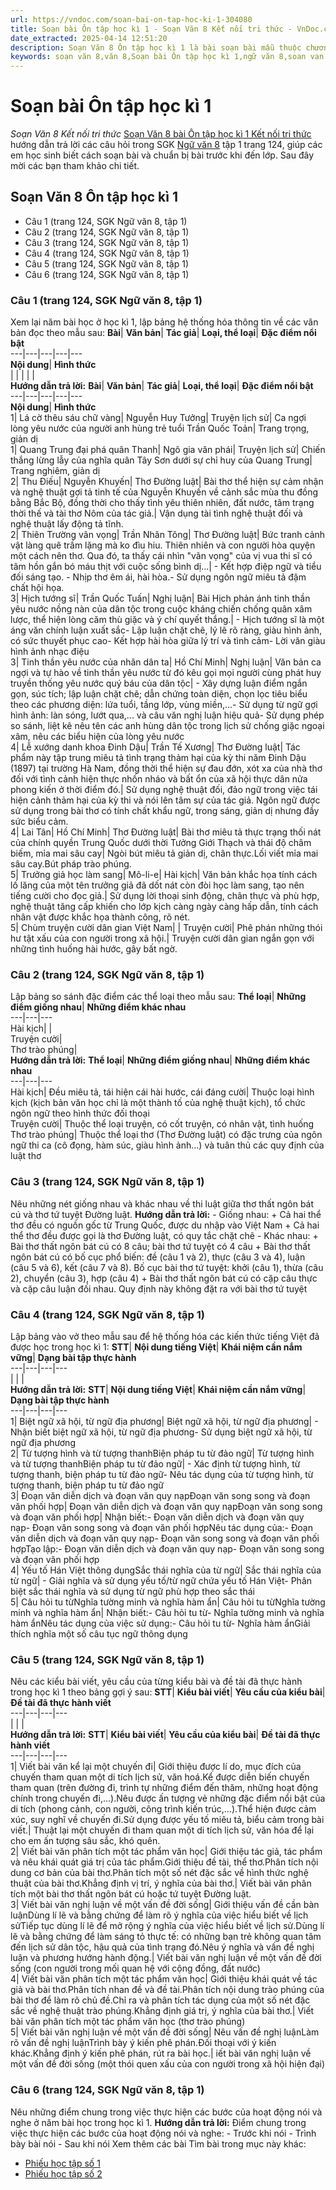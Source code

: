 ```yaml
---
url: https://vndoc.com/soan-bai-on-tap-hoc-ki-1-304080
title: Soạn bài Ôn tập học kì 1 - Soạn Văn 8 Kết nối tri thức - VnDoc.com
date_extracted: 2025-04-14 12:51:20
description: Soạn Văn 8 Ôn tập học kì 1 là bài soạn bài mẫu thuộc chương trình Ngữ văn lớp 8 KNTT học kì 1. Mời các bạn cùng tham khảo bài soạn để chuẩn bị cho bài học sắp tới của mình.
keywords: soạn văn 8,văn 8,Soạn bài Ôn tập học kì 1,ngữ văn 8,soan van 8,soạn văn lớp 8,giải văn 8,soạn văn 8 tập 1,soạn văn 8 Ôn tập học kì 1,soạn văn 8 kết nối tri thức,văn 8 chân trời sáng tạo,ngữ văn 8 kết nối tri thức,Ôn tập học kì 1,soạn bài Ôn tập học kì 1 lớp 8,soạn văn 8 kntt,văn 8 kết nối tri thức
---
```


# Soạn bài Ôn tập học kì 1
 _Soạn Văn 8 Kết nối tri thức_
[Soạn Văn 8 bài Ôn tập học kì 1 Kết nối tri thức](<https://vndoc.com/soan-bai-on-tap-hoc-ki-1-304080>) hướng dẫn trả lời các câu hỏi trong SGK [Ngữ văn 8](<https://vndoc.com/ngu-van-lop8>) tập 1 trang 124, giúp các em học sinh biết cách soạn bài và chuẩn bị bài trước khi đến lớp. Sau đây mời các bạn tham khảo chi tiết.
## Soạn Văn 8 Ôn tập học kì 1
  * Câu 1 \(trang 124, SGK Ngữ văn 8, tập 1\)
  * Câu 2 \(trang 124, SGK Ngữ văn 8, tập 1\)
  * Câu 3 \(trang 124, SGK Ngữ văn 8, tập 1\)
  * Câu 4 \(trang 124, SGK Ngữ văn 8, tập 1\)
  * Câu 5 \(trang 124, SGK Ngữ văn 8, tập 1\)
  * Câu 6 \(trang 124, SGK Ngữ văn 8, tập 1\)

### **Câu 1 \(trang 124, SGK Ngữ văn 8, tập 1\)**
Xem lại năm bài học ở học kì 1, lập bảng hệ thống hóa thông tin về các văn bản đọc theo mẫu sau:
**Bài**| **Văn bản**| **Tác giả**| **Loại, thể loại**| **Đặc điểm nổi bật**  
---|---|---|---|---  
**Nội dung**| **Hình thức**  
| | | | |   
**Hướng dẫn trả lời:**
**Bài**| **Văn bản**| **Tác giả**| **Loại, thể loại**| **Đặc điểm nổi bật**  
---|---|---|---|---  
**Nội dung**| **Hình thức**  
1| Lá cờ thêu sáu chữ vàng| Nguyễn Huy Tưởng| Truyện lịch sử| Ca ngợi lòng yêu nước của người anh hùng trẻ tuổi Trần Quốc Toản| Trang trọng, giản dị  
1| Quang Trung đại phá quân Thanh| Ngô gia văn phái| Truyện lịch sử| Chiến thắng lừng lẫy của nghĩa quân Tây Sơn dưới sự chỉ huy của Quang Trung| Trang nghiêm, giản dị  
2| Thu Điếu| Nguyễn Khuyến| Thơ Đường luật| Bài thơ thể hiện sự cảm nhận và nghệ thuật gợi tả tinh tế của Nguyễn Khuyến về cảnh sắc mùa thu đồng bằng Bắc Bộ, đồng thời cho thấy tình yêu thiên nhiên, đất nước, tâm trạng thời thế và tài thơ Nôm của tác giả.| Vận dụng tài tình nghệ thuật đối và nghệ thuật lấy động tả tĩnh.  
2| Thiên Trường vãn vọng| Trần Nhân Tông| Thơ Đường luật| Bức tranh cảnh vật làng quê trầm lặng mà ko đìu hiu. Thiên nhiên và con người hòa quyện một cách nên thơ. Qua đó, ta thấy cái nhìn "vãn vọng" của vị vua thi sĩ có tâm hồn gắn bó máu thịt với cuộc sống bình dị...| \- Kết hợp điệp ngữ và tiểu đối sáng tạo. - Nhịp thơ êm ái, hài hòa.\- Sử dụng ngôn ngữ miêu tả đậm chất hội họa.  
3| Hịch tướng sĩ| Trần Quốc Tuấn| Nghị luận| Bài Hịch phản ánh tinh thần yêu nước nồng nàn của dân tộc trong cuộc kháng chiến chống quân xâm lược, thể hiện lòng căm thù giặc và ý chí quyết thắng.| \- Hịch tướng sĩ là một áng văn chính luận xuất sắc\- Lập luận chặt chẽ, lý lẽ rõ ràng, giàu hình ảnh, có sức thuyết phục cao\- Kết hợp hài hòa giữa lý trí và tình cảm\- Lời văn giàu hình ảnh nhạc điệu  
3| Tinh thần yêu nước của nhân dân ta| Hồ Chí Minh| Nghị luận| Văn bản ca ngợi và tự hào về tinh thần yêu nước từ đó kêu gọi mọi người cùng phát huy truyền thống yêu nước quý báu của dân tộc| \- Xây dựng luận điểm ngắn gọn, súc tích; lập luận chặt chẽ; dẫn chứng toàn diện, chọn lọc tiêu biểu theo các phương diện: lứa tuổi, tầng lớp, vùng miền,...\- Sử dụng từ ngữ gợi hình ảnh: làn sóng, lướt qua,... và câu văn nghị luận hiệu quả\- Sử dụng phép so sánh, liệt kê nêu tên các anh hùng dân tộc trong lịch sử chống giặc ngoại xâm, nêu các biểu hiện của lòng yêu nước  
4| Lễ xướng danh khoa Đinh Dậu| Trần Tế Xương| Thơ Đường luật| Tác phẩm này tập trung miêu tả tình trạng thảm hại của kỳ thi năm Đinh Dậu \(1897\) tại trường Hà Nam, đồng thời thể hiện sự đau đớn, xót xa của nhà thơ đối với tình cảnh hiện thực nhốn nháo và bất ổn của xã hội thực dân nửa phong kiến ở thời điểm đó.| Sử dụng nghệ thuật đối, đảo ngữ trong việc tái hiện cảnh thảm hại của kỳ thi và nói lên tâm sự của tác giả. Ngôn ngữ được sử dụng trong bài thơ có tính chất khẩu ngữ, trong sáng, giản dị nhưng đầy sức biểu cảm.  
4| Lai Tân| Hồ Chí Minh| Thơ Đường luật| Bài thơ miêu tả thực trạng thối nát của chính quyền Trung Quốc dưới thời Tưởng Giới Thạch và thái độ châm biếm, mỉa mai sâu cay| Ngòi bút miêu tả giản dị, chân thực.Lối viết mỉa mai sâu cay.Bút pháp trào phúng.  
5| Trưởng giả học làm sang| Mô-li-e| Hài kịch| Văn bản khắc họa tính cách lố lăng của một tên trưởng giả đã dốt nát còn đòi học làm sang, tạo nên tiếng cười cho đọc giả.| Sử dụng lời thoại sinh động, chân thực và phù hợp, nghệ thuật tăng cấp khiến cho lớp kịch càng ngày càng hấp dẫn, tính cách nhân vật được khắc họa thành công, rõ nét.  
5| Chùm truyện cười dân gian Việt Nam| | Truyện cười| Phê phán những thói hư tật xấu của con người trong xã hội.| Truyện cười dân gian ngắn gọn với những tình huống hài hước, gây bất ngờ.  
### **Câu 2 \(trang 124, SGK Ngữ văn 8, tập 1\)**
Lập bảng so sánh đặc điểm các thể loại theo mẫu sau:
**Thể loại**| **Những điểm giống nhau**| **Những điểm khác nhau**  
---|---|---  
Hài kịch| |   
Truyện cười|   
Thơ trào phúng|   
**Hướng dẫn trả lời:**
**Thể loại**| **Những điểm giống nhau**| **Những điểm khác nhau**  
---|---|---  
Hài kịch| Đều miêu tả, tái hiện cái hài hước, cái đáng cười| Thuộc loại hình kịch \(kịch bản văn học chỉ là một thành tố của nghệ thuật kịch\), tổ chức ngôn ngữ theo hình thức đối thoại  
Truyện cười| Thuộc thể loại truyện, có cốt truyện, có nhân vật, tình huống  
Thơ trào phúng| Thuộc thể loại thơ \(Thơ Đường luật\) có đặc trưng của ngôn ngữ thi ca \(cô đọng, hàm súc, giàu hình ảnh…\) và tuân thủ các quy định của luật thơ  
### **Câu 3 \(trang 124, SGK Ngữ văn 8, tập 1\)**
Nêu những nét giống nhau và khác nhau về thi luật giữa thơ thất ngôn bát cú và thơ tứ tuyệt Đường luật.
**Hướng dẫn trả lời:**
\- Giống nhau:
\+ Cả hai thể thơ đều có nguồn gốc từ Trung Quốc, được du nhập vào Việt Nam
\+ Cả hai thể thơ đều được gọi là thơ Đường luật, có quy tắc chặt chẽ
\- Khác nhau:
\+ Bài thơ thất ngôn bát cú có 8 câu; bài thơ tứ tuyệt có 4 câu
\+ Bài thơ thất ngôn bát cú có bố cục phổ biến: đề \(câu 1 và 2\), thực \(câu 3 và 4\), luận \(câu 5 và 6\), kết \(câu 7 và 8\). Bố cục bài thơ tứ tuyệt: khởi \(câu 1\), thừa \(câu 2\), chuyển \(câu 3\), hợp \(câu 4\)
\+ Bài thơ thất ngôn bát cú có cặp câu thực và cặp câu luận đối nhau. Quy định này không đặt ra với bài thơ tứ tuyệt
### **Câu 4 \(trang 124, SGK Ngữ văn 8, tập 1\)**
Lập bảng vào vở theo mẫu sau để hệ thống hóa các kiến thức tiếng Việt đã được học trong học kì 1:
**STT**| **Nội dung tiếng Việt**| **Khái niệm cần nắm vững**| **Dạng bài tập thực hành**  
---|---|---|---  
| | |   
**Hướng dẫn trả lời:**
**STT**| **Nội dung tiếng Việt**| **Khái niệm cần nắm vững**| **Dạng bài tập thực hành**  
---|---|---|---  
1| Biệt ngữ xã hội, từ ngữ địa phương| Biệt ngữ xã hội, từ ngữ địa phương| \- Nhận biết biệt ngữ xã hội, từ ngữ địa phương\- Sử dụng biệt ngữ xã hội, từ ngữ địa phương  
2| Từ tượng hình và từ tượng thanhBiện pháp tu từ đảo ngữ| Từ tượng hình và từ tượng thanhBiện pháp tu từ đảo ngữ| \- Xác định từ tượng hình, từ tượng thanh, biện pháp tu từ đảo ngữ\- Nêu tác dụng của từ tượng hình, từ tượng thanh, biện pháp tu từ đảo ngữ  
3| Đoạn văn diễn dịch và đoạn văn quy nạpĐoạn văn song song và đoạn văn phối hợp| Đoạn văn diễn dịch và đoạn văn quy nạpĐoạn văn song song và đoạn văn phối hợp| Nhận biết:\- Đoạn văn diễn dịch và đoạn văn quy nạp\- Đoạn văn song song và đoạn văn phối hợpNêu tác dụng của:\- Đoạn văn diễn dịch và đoạn văn quy nạp\- Đoạn văn song song và đoạn văn phối hợpTạo lập:\- Đoạn văn diễn dịch và đoạn văn quy nạp\- Đoạn văn song song và đoạn văn phối hợp  
4| Yếu tố Hán Việt thông dụngSắc thái nghĩa của từ ngữ| Sắc thái nghĩa của từ ngữ| \- Giải nghĩa và sử dụng yếu tố/từ ngữ chứa yếu tố Hán Việt\- Phân biệt sắc thái nghĩa và sử dụng từ ngữ phù hợp theo sắc thái  
5| Câu hỏi tu từNghĩa tường minh và nghĩa hàm ẩn| Câu hỏi tu từNghĩa tường minh và nghĩa hàm ẩn| Nhận biết:\- Câu hỏi tu từ\- Nghĩa tường minh và nghĩa hàm ẩnNêu tác dụng của việc sử dụng:\- Câu hỏi tu từ\- Nghĩa hàm ẩnGiải thích nghĩa một số câu tục ngữ thông dụng  
### **Câu 5 \(trang 124, SGK Ngữ văn 8, tập 1\)**
Nêu các kiểu bài viết, yêu cầu của từng kiểu bài và đề tài đã thực hành trong học kì 1 theo bảng gợi ý sau:
**STT**| **Kiểu bài viết**| **Yêu cầu của kiểu bài**| **Đề tài đã thực hành viết**  
---|---|---|---  
| | |   
**Hướng dẫn trả lời:**
**STT**| **Kiểu bài viết**| **Yêu cầu của kiểu bài**| **Đề tài đã thực hành viết**  
---|---|---|---  
1| Viết bài văn kể lại một chuyến đi| Giới thiệu được lí do, mục đích của chuyến tham quan một di tích lịch sử, văn hoá.Kể được diễn biến chuyến tham quan \(trên đường đi, trình tự những điểm đến thăm, những hoạt động chính trong chuyến đi,...\).Nêu được ấn tượng vẻ những đặc điểm nổi bật của di tích \(phong cảnh, con người, công trình kiến trúc,...\).Thể hiện được cảm xúc, suy nghĩ về chuyến đi.Sử dụng được yếu tố miêu tả, biểu cảm trong bài viết.| Thuật lại một chuyến đi tham quan một di tích lịch sử, văn hóa để lại cho em ấn tượng sâu sắc, khó quên.  
2| Viết bài văn phân tích một tác phẩm văn học| Giới thiệu tác giả, tác phẩm và nêu khái quát giá trị của tác phẩm.Giới thiệu đề tài, thể thơ.Phân tích nội dung cơ bản của bài thơ.Phân tích một số nét đặc sắc về hình thức nghệ thuật của bài thơ.Khẳng định vị trí, ý nghĩa của bài thơ.| Viết bài văn phân tích một bài thơ thất ngôn bát cú hoặc tứ tuyệt Đường luật.  
3| Viết bài văn nghị luận về một vấn đề đời sống| Giới thiệu vấn đề cần bàn luậnDùng lí lẽ và bằng chứng để làm rõ ý nghĩa của việc hiểu biết về lịch sửTiếp tục dùng lí lẽ để mở rộng ý nghĩa của việc hiểu biết về lịch sử.Dùng lí lẽ và bằng chứng để làm sáng tỏ thực tế: có những bạn trẻ không quan tâm đến lịch sử dân tộc, hậu quả của tình trạng đó.Nêu ý nghĩa và vấn đề nghị luận và phương hướng hành động.| Viết bài văn nghị luận về một vấn đề đời sống \(con người trong mối quan hệ với cộng đồng, đất nước\)  
4| Viết bài văn phân tích một tác phẩm văn học| Giới thiệu khái quát về tác giả và bài thơ.Phân tích nhan đề và đề tài.Phân tích nội dung trào phúng của bài thơ để làm rõ chủ đề.Chỉ ra và phân tích tác dụng của một số nét đặc sắc về nghệ thuật trào phúng.Khẳng định giá trị, ý nghĩa của bài thơ.| Viết bài văn phân tích một tác phẩm văn học \(thơ trào phúng\)  
5| Viết bài văn nghị luận về một vấn đề đời sống| Nêu vấn đề nghị luậnLàm rõ vấn đề nghị luậnTrình bày ý kiến phê phán.Đối thoại với ý kiến khác.Khẳng định ý kiến phê phán, rút ra bài học.| iết bài văn nghị luận về một vấn đề đời sống \(một thói quen xấu của con người trong xã hội hiện đại\)  
### **Câu 6 \(trang 124, SGK Ngữ văn 8, tập 1\)**
Nêu những điểm chung trong việc thực hiện các bước của hoạt động nói và nghe ở năm bài học trong học kì 1.
**Hướng dẫn trả lời:**
Điểm chung trong việc thực hiện các bước của hoạt động nói và nghe:
\- Trước khi nói
\- Trình bày bài nói
\- Sau khi nói
Xem thêm các bài Tìm bài trong mục này khác:
  * [Phiếu học tập số 1](</soan-bai-phieu-hoc-tap-so-1-304082>)
  * [Phiếu học tập số 2](</soan-bai-phieu-hoc-tap-so-2-304083>)

